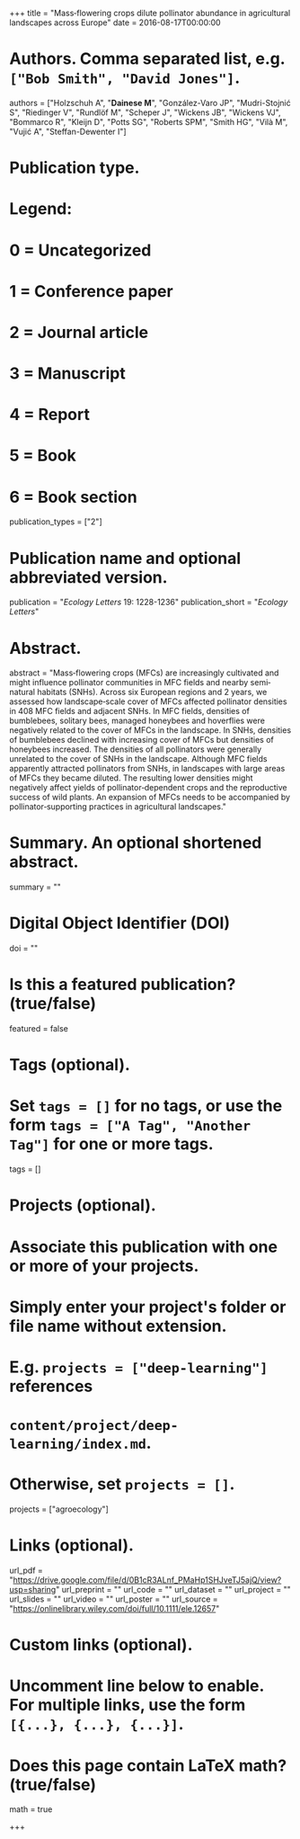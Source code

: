 +++
title = "Mass‐flowering crops dilute pollinator abundance in agricultural landscapes across Europe"
date = 2016-08-17T00:00:00

# Authors. Comma separated list, e.g. `["Bob Smith", "David Jones"]`.
authors = ["Holzschuh A", "**Dainese M**", "González-Varo JP", "Mudri-Stojnić S", "Riedinger V", "Rundlöf M", "Scheper J", "Wickens JB", "Wickens VJ", "Bommarco R", "Kleijn D", "Potts SG", "Roberts SPM", "Smith HG", "Vilà M", "Vujić A", "Steffan-Dewenter I"]

# Publication type.
# Legend:
# 0 = Uncategorized
# 1 = Conference paper
# 2 = Journal article
# 3 = Manuscript
# 4 = Report
# 5 = Book
# 6 = Book section
publication_types = ["2"]

# Publication name and optional abbreviated version.
publication = "*Ecology Letters* 19: 1228-1236"
publication_short = "*Ecology Letters*"

# Abstract.
abstract = "Mass‐flowering crops (MFCs) are increasingly cultivated and might influence pollinator communities in MFC fields and nearby semi‐natural habitats (SNHs). Across six European regions and 2 years, we assessed how landscape‐scale cover of MFCs affected pollinator densities in 408 MFC fields and adjacent SNHs. In MFC fields, densities of bumblebees, solitary bees, managed honeybees and hoverflies were negatively related to the cover of MFCs in the landscape. In SNHs, densities of bumblebees declined with increasing cover of MFCs but densities of honeybees increased. The densities of all pollinators were generally unrelated to the cover of SNHs in the landscape. Although MFC fields apparently attracted pollinators from SNHs, in landscapes with large areas of MFCs they became diluted. The resulting lower densities might negatively affect yields of pollinator‐dependent crops and the reproductive success of wild plants. An expansion of MFCs needs to be accompanied by pollinator‐supporting practices in agricultural landscapes."

# Summary. An optional shortened abstract.
summary = ""

# Digital Object Identifier (DOI)
doi = ""

# Is this a featured publication? (true/false)
featured = false

# Tags (optional).
#   Set `tags = []` for no tags, or use the form `tags = ["A Tag", "Another Tag"]` for one or more tags.
tags = []

# Projects (optional).
#   Associate this publication with one or more of your projects.
#   Simply enter your project's folder or file name without extension.
#   E.g. `projects = ["deep-learning"]` references 
#   `content/project/deep-learning/index.md`.
#   Otherwise, set `projects = []`.
projects = ["agroecology"]

# Links (optional).
url_pdf = "https://drive.google.com/file/d/0B1cR3ALnf_PMaHp1SHJveTJ5ajQ/view?usp=sharing"
url_preprint = ""
url_code = ""
url_dataset = ""
url_project = ""
url_slides = ""
url_video = ""
url_poster = ""
url_source = "https://onlinelibrary.wiley.com/doi/full/10.1111/ele.12657"

# Custom links (optional).
#   Uncomment line below to enable. For multiple links, use the form `[{...}, {...}, {...}]`.


# Does this page contain LaTeX math? (true/false)
math = true

+++
